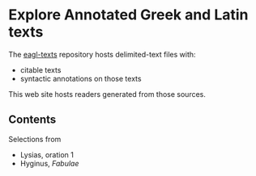# Explore Annotated Greek and Latin texts

The [eagl-texts](https://github.com/neelsmith/eagl-texts) repository hosts delimited-text files with:

- citable texts
- syntactic annotations on those texts


This web site hosts readers generated from those sources.

## Contents

Selections from

- Lysias, oration 1
- Hyginus, *Fabulae*